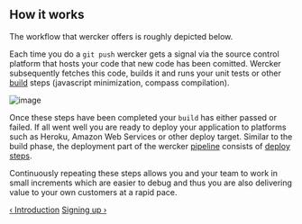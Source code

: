 ## How it works

The workflow that wercker offers is roughly depicted below.

Each time you do a `git push` wercker gets a signal via the source control platform that hosts your code that new code has been comitted. Wercker subsequently fetches this code, builds it and runs your unit tests or other [build](/articles/introduction/builds.html) steps (javascript minimization, compass compilation).

![image](/images/how-it-works.png)

Once these steps have been completed your `build` has either passed or failed. If all went well you are ready to deploy your application to platforms such as Heroku, Amazon Web Services or other deploy target. Similar to the build phase, the deployment part of the wercker [pipeline](/articles/introduction/pipeline.html) consists of [deploy steps](/articles/introduction/deploys.html).

Continuously repeating these steps allows you and your team to work in small increments which are easier to debug and thus you are also delivering value to your own customers at a rapid pace.

[&lsaquo; Introduction](/learn/basics/01_introduction.html "nav previous basics")
[Signing up &rsaquo;](/learn/basics/03_signing-up.html "nav next basics")
